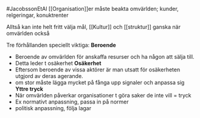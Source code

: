 #JacobssonEtAl 
[[Organisation]]er måste beakta omvärlden; kunder, relgeringar, konuktrenter

Alltså kan inte helt fritt välja mål, [[Kultur]] och [[struktur]] ganska när omvärlden också

Tre förhållanden speciellt viktiga:
**Beroende**
- Beroende av omvärlden för anskaffa resurser och ha någon att sälja till.
- Detta leder t osäkerhet
**Osäkerhet**
- Eftersom beroende av vissa aktörer är man utsatt för osäkerheten utgjord av deras agerande.
- om stor måste lägga mycket på fånga upp signaler och anpassa sig
**Yttre tryck**
- När omvärlden påverkar organisationer t göra saker de inte vill = tryck
- Ex normativt anpassning, passa in på normer
- politisk anpassning, följa lagar
